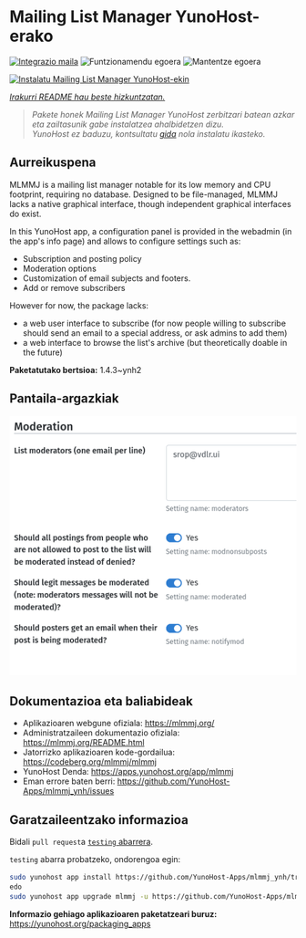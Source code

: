 <!--
Ohart ongi: README hau automatikoki sortu da <https://github.com/YunoHost/apps/tree/master/tools/readme_generator>ri esker
EZ editatu eskuz.
-->

# Mailing List Manager YunoHost-erako

[![Integrazio maila](https://dash.yunohost.org/integration/mlmmj.svg)](https://ci-apps.yunohost.org/ci/apps/mlmmj/) ![Funtzionamendu egoera](https://ci-apps.yunohost.org/ci/badges/mlmmj.status.svg) ![Mantentze egoera](https://ci-apps.yunohost.org/ci/badges/mlmmj.maintain.svg)

[![Instalatu Mailing List Manager YunoHost-ekin](https://install-app.yunohost.org/install-with-yunohost.svg)](https://install-app.yunohost.org/?app=mlmmj)

*[Irakurri README hau beste hizkuntzatan.](./ALL_README.md)*

> *Pakete honek Mailing List Manager YunoHost zerbitzari batean azkar eta zailtasunik gabe instalatzea ahalbidetzen dizu.*  
> *YunoHost ez baduzu, kontsultatu [gida](https://yunohost.org/install) nola instalatu ikasteko.*

## Aurreikuspena

MLMMJ is a mailing list manager notable for its low memory and CPU footprint, requiring no database. Designed to be file-managed, MLMMJ lacks a native graphical interface, though independent graphical interfaces do exist.

In this YunoHost app, a configuration panel is provided in the webadmin (in the app's info page) and allows to configure settings such as:
- Subscription and posting policy
- Moderation options
- Customization of email subjects and footers.
- Add or remove subscribers

However for now, the package lacks:
- a web user interface to subscribe (for now people willing to subscribe should send an email to a special address, or ask admins to add them) 
- a web interface to browse the list's archive (but theoretically doable in the future)


**Paketatutako bertsioa:** 1.4.3~ynh2

## Pantaila-argazkiak

![Mailing List Manager(r)en pantaila-argazkia](./doc/screenshots/panel.png)

## Dokumentazioa eta baliabideak

- Aplikazioaren webgune ofiziala: <https://mlmmj.org/>
- Administratzaileen dokumentazio ofiziala: <https://mlmmj.org/README.html>
- Jatorrizko aplikazioaren kode-gordailua: <https://codeberg.org/mlmmj/mlmmj>
- YunoHost Denda: <https://apps.yunohost.org/app/mlmmj>
- Eman errore baten berri: <https://github.com/YunoHost-Apps/mlmmj_ynh/issues>

## Garatzaileentzako informazioa

Bidali `pull request`a [`testing` abarrera](https://github.com/YunoHost-Apps/mlmmj_ynh/tree/testing).

`testing` abarra probatzeko, ondorengoa egin:

```bash
sudo yunohost app install https://github.com/YunoHost-Apps/mlmmj_ynh/tree/testing --debug
edo
sudo yunohost app upgrade mlmmj -u https://github.com/YunoHost-Apps/mlmmj_ynh/tree/testing --debug
```

**Informazio gehiago aplikazioaren paketatzeari buruz:** <https://yunohost.org/packaging_apps>
